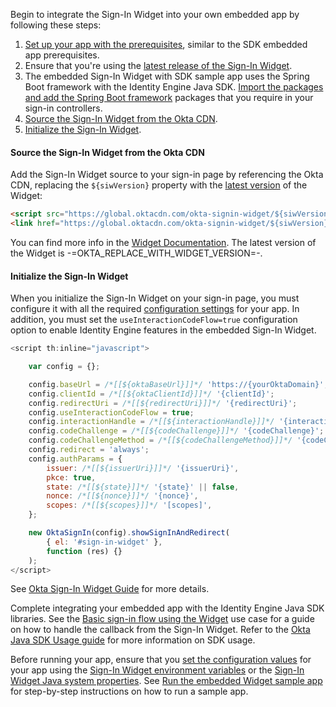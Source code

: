 Begin to integrate the Sign-In Widget into your own embedded app by following these steps:

1. [Set up your app with the prerequisites](#set-up-your-app-with-the-prerequisites), similar to the SDK embedded app prerequisites.
1. Ensure that you're using the [latest release of the Sign-In Widget](https://github.com/okta/okta-signin-widget/releases/).
1. The embedded Sign-In Widget with SDK sample app uses the Spring Boot framework with the Identity Engine Java SDK. [Import the packages and add the Spring Boot framework](#import-the-packages-and-add-the-spring-boot-framework) packages that you require in your sign-in controllers.
1. [Source the Sign-In Widget from the Okta CDN](#source-the-sign-in-widget-from-the-okta-cdn).
1. [Initialize the Sign-In Widget](#initialize-the-sign-in-widget).

#### Source the Sign-In Widget from the Okta CDN

Add the Sign-In Widget source to your sign-in page by referencing the Okta CDN, replacing the `${siwVersion}` property with the [latest version](https://github.com/okta/okta-signin-widget/releases/) of the Widget:

```html
<script src="https://global.oktacdn.com/okta-signin-widget/${siwVersion}/js/okta-sign-in.min.js" type="text/javascript"></script>
<link href="https://global.oktacdn.com/okta-signin-widget/${siwVersion}/css/okta-sign-in.min.css" type="text/css" rel="stylesheet"/>
```

You can find more info in the [Widget Documentation](https://github.com/okta/okta-signin-widget#using-the-okta-cdn). The latest version of the Widget is -=OKTA_REPLACE_WITH_WIDGET_VERSION=-.

#### Initialize the Sign-In Widget

When you initialize the Sign-In Widget on your sign-in page, you must configure it with all the required [configuration settings](#configuration-settings) for your app. In addition, you must set the `useInteractionCodeFlow=true` configuration option to enable Identity Engine features in the embedded Sign-In Widget.

```javascript
<script th:inline="javascript">

    var config = {};

    config.baseUrl = /*[[${oktaBaseUrl}]]*/ 'https://{yourOktaDomain}';
    config.clientId = /*[[${oktaClientId}]]*/ '{clientId}';
    config.redirectUri = /*[[${redirectUri}]]*/ '{redirectUri}';
    config.useInteractionCodeFlow = true;
    config.interactionHandle = /*[[${interactionHandle}]]*/ '{interactionHandle}';
    config.codeChallenge = /*[[${codeChallenge}]]*/ '{codeChallenge}';
    config.codeChallengeMethod = /*[[${codeChallengeMethod}]]*/ '{codeChallengeMethod}';
    config.redirect = 'always';
    config.authParams = {
        issuer: /*[[${issuerUri}]]*/ '{issuerUri}',
        pkce: true,
        state: /*[[${state}]]*/ '{state}' || false,
        nonce: /*[[${nonce}]]*/ '{nonce}',
        scopes: /*[[${scopes}]]*/ '[scopes]',
    };

    new OktaSignIn(config).showSignInAndRedirect(
        { el: '#sign-in-widget' },
        function (res) {}
    );
</script>
```

See [Okta Sign-In Widget Guide](/code/javascript/okta_sign-in_widget/) for more details.

Complete integrating your embedded app with the Identity Engine Java SDK libraries. See the [Basic sign-in flow using the Widget](/docs/guides/oie-embedded-widget-use-case-basic-sign-in/java/main/) use case for a guide on how to handle the callback from the Sign-In Widget. Refer to the [Okta Java SDK Usage guide](https://github.com/okta/okta-idx-java#usage-guide) for more information on SDK usage.

Before running your app, ensure that you [set the configuration values](#set-the-configuration-values) for your app using the [Sign-In Widget environment variables](#sign-in-widget-environment-variables) or the [Sign-In Widget Java system properties](#sign-in-widget-java-properties). See [Run the embedded Widget sample app](/docs/guides/oie-embedded-common-run-samples/java/main/#run-the-embedded-widget-sample-app) for step-by-step instructions on how to run a sample app.
